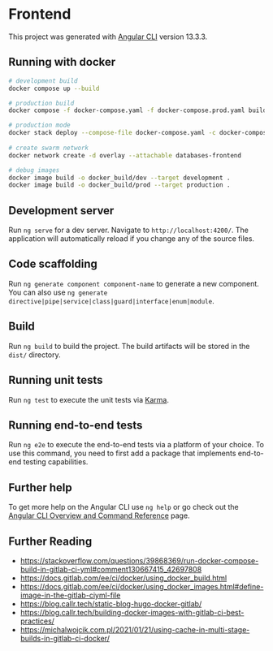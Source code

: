 # Frontend

This project was generated with [Angular CLI](https://github.com/angular/angular-cli) version 13.3.3.

## Running with docker

```bash
# development build
docker compose up --build

# production build 
docker compose -f docker-compose.yaml -f docker-compose.prod.yaml build

# production mode
docker stack deploy --compose-file docker-compose.yaml -c docker-compose.prod.yaml frontend --with-registry-auth --prune
 
# create swarm network
docker network create -d overlay --attachable databases-frontend

# debug images
docker image build -o docker_build/dev --target development .
docker image build -o docker_build/prod --target production .
```


## Development server

Run `ng serve` for a dev server. Navigate to `http://localhost:4200/`. The application will automatically reload if you change any of the source files.

## Code scaffolding

Run `ng generate component component-name` to generate a new component. You can also use `ng generate directive|pipe|service|class|guard|interface|enum|module`.

## Build

Run `ng build` to build the project. The build artifacts will be stored in the `dist/` directory.

## Running unit tests

Run `ng test` to execute the unit tests via [Karma](https://karma-runner.github.io).

## Running end-to-end tests

Run `ng e2e` to execute the end-to-end tests via a platform of your choice. To use this command, you need to first add a package that implements end-to-end testing capabilities.

## Further help

To get more help on the Angular CLI use `ng help` or go check out the [Angular CLI Overview and Command Reference](https://angular.io/cli) page.

## Further Reading
- https://stackoverflow.com/questions/39868369/run-docker-compose-build-in-gitlab-ci-yml#comment130667415_42697808
- https://docs.gitlab.com/ee/ci/docker/using_docker_build.html
- https://docs.gitlab.com/ee/ci/docker/using_docker_images.html#define-image-in-the-gitlab-ciyml-file
- https://blog.callr.tech/static-blog-hugo-docker-gitlab/
- https://blog.callr.tech/building-docker-images-with-gitlab-ci-best-practices/
- https://michalwojcik.com.pl/2021/01/21/using-cache-in-multi-stage-builds-in-gitlab-ci-docker/
